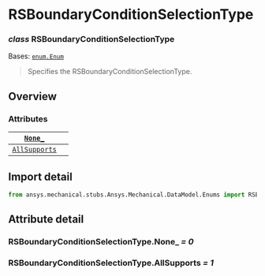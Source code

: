# RSBoundaryConditionSelectionType

### *class* RSBoundaryConditionSelectionType

Bases: [`enum.Enum`](https://docs.python.org/3/library/enum.html#enum.Enum)

> Specifies the RSBoundaryConditionSelectionType.

> <!-- !! processed by numpydoc !! -->

## Overview

### Attributes

| [`None_`](#RSBoundaryConditionSelectionType.None_)             |    |
|----------------------------------------------------------------|----|
| [`AllSupports`](#RSBoundaryConditionSelectionType.AllSupports) |    |

## Import detail

```python
from ansys.mechanical.stubs.Ansys.Mechanical.DataModel.Enums import RSBoundaryConditionSelectionType
```

## Attribute detail

### RSBoundaryConditionSelectionType.None_ *= 0*

### RSBoundaryConditionSelectionType.AllSupports *= 1*
